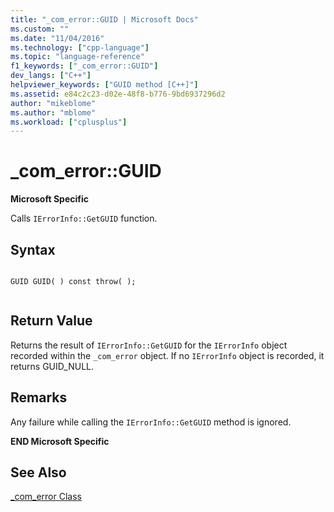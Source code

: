 ```yaml
---
title: "_com_error::GUID | Microsoft Docs"
ms.custom: ""
ms.date: "11/04/2016"
ms.technology: ["cpp-language"]
ms.topic: "language-reference"
f1_keywords: ["_com_error::GUID"]
dev_langs: ["C++"]
helpviewer_keywords: ["GUID method [C++]"]
ms.assetid: e84c2c23-d02e-48f8-b776-9bd6937296d2
author: "mikeblome"
ms.author: "mblome"
ms.workload: ["cplusplus"]
---
```

# _com_error::GUID
**Microsoft Specific**  
  
 Calls `IErrorInfo::GetGUID` function.  
  
## Syntax  
  
```  
  
GUID GUID( ) const throw( );  
  
```  
  
## Return Value  
 Returns the result of `IErrorInfo::GetGUID` for the `IErrorInfo` object recorded within the `_com_error` object. If no `IErrorInfo` object is recorded, it returns GUID_NULL.  
  
## Remarks  
 Any failure while calling the `IErrorInfo::GetGUID` method is ignored.  
  
 **END Microsoft Specific**  
  
## See Also  
 [_com_error Class](../cpp/com-error-class.md)